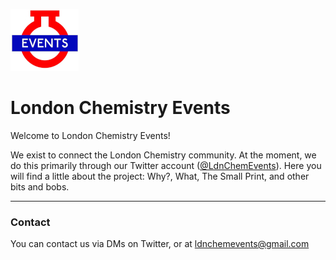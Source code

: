 ![alt text](https://raw.githubusercontent.com/ldnchemevents/ldnchemevents.github.io/master/ldn_icon.jpg) 
# London Chemistry Events

Welcome to London Chemistry Events!

We exist to connect the London Chemistry community. At the moment, we do this primarily through our Twitter account ([@LdnChemEvents](https://twitter.com/LdnChemEvents)). Here you will find a little about the project: Why?, What, The Small Print, and other bits and bobs.


***
### Contact

You can contact us via DMs on Twitter, or at [ldnchemevents@gmail.com](mailto:ldnchemevents@gmail.com)
